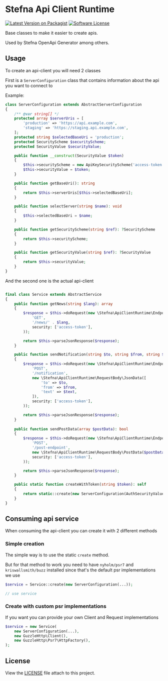 # Stefna Api Client Runtime

[![Latest Version on Packagist](https://img.shields.io/packagist/v/stefna/di.svg)](https://packagist.org/packages/stefna/di)
[![Software License](https://img.shields.io/github/license/stefna/di.svg)](LICENSE)

Base classes to make it easier to create apis.

Used by Stefna OpenApi Generator among others.

## Usage

To create an api-client you will need 2 classes

First is a `ServerConfiguration` class that contains information about the api you want to connect to

Example:

```php
class ServerConfiguration extends AbstractServerConfiguration
{
	/** @var string[] */
	protected array $serverUris = [
		'production' => 'https://api.example.com',
		'staging' => 'https://staging.api.example.com',
	];
	protected string $selectedBaseUri = 'production';
	protected SecurityScheme $securityScheme;
	protected SecurityValue $securityValue;

	public function __construct(SecurityValue $token)
	{
		$this->securityScheme = new ApiKeySecurityScheme('access-token', 'X-Api-Token', 'header');
		$this->securityValue = $token;
	}

	public function getBaseUri(): string
	{
		return $this->serverUris[$this->selectedBaseUri];
	}

	public function selectServer(string $name): void
	{
		$this->selectedBaseUri = $name;
	}

	public function getSecurityScheme(string $ref): ?SecurityScheme
	{
		return $this->securityScheme;
	}

	public function getSecurityValue(string $ref): ?SecurityValue
	{
		return $this->securityValue;
	}
}
```

And the second one is the actual api-client

```php

final class Service extends AbstractService
{
	public function getNews(string $lang): array
	{
		$response = $this->doRequest(new \Stefna\ApiClientRuntime\Endpoint\Endpoint(
			'GET',
			'/news/' . $lang,
			security: ['access-token'],
		));

		return $this->parseJsonResponse($response);
	}

	public function sendNotification(string $to, string $from, string $text)
	{
		$response = $this->doRequest(new \Stefna\ApiClientRuntime\Endpoint\Endpoint(
			'POST',
			'/notification',
			new \Stefna\ApiClientRuntime\RequestBody\JsonData([
				'to' => $to,
				'from' => $from,
				'text' => $text,
			]),
			security: ['access-token'],
		));

		return $this->parseJsonResponse($response);
	}
	
	public function sendPostData(array $postData): bool
	{
		$response = $this->doRequest(new \Stefna\ApiClientRuntime\Endpoint\Endpoint(
			'POST',
			'/post-endpoint',
			new \Stefna\ApiClientRuntime\RequestBody\PostData($postData)
			security: ['access-token'],
		));

		return $this->parseJsonResponse($response);
	}

	public static function createWithToken(string $token): self
	{
		return static::create(new ServerConfiguration(AuthSecurityValue::raw($token)));
	}
}
```

## Consuming api service

When consuming the api-client you can create it with 2 different methods

### Simple creation

The simple way is to use the static `create` method.

But for that method to work you need to have `nyholm/psr7` and `kriswallsmith/buzz` installed since that's the default
psr implementations we use

```php
$service = Service::create(new ServerConfiguration(...));

// use service
```

### Create with custom psr implementations

If you want you can provide your own Client and Request implementations

```php
$service = new Service(
	new ServerConfiguration(...),
	new GuzzleHttp\Client(),
	new GuzzleHttp\Psr7\HttpFactory(),
);
```

## License

View the [LICENSE](LICENSE) file attach to this project.

